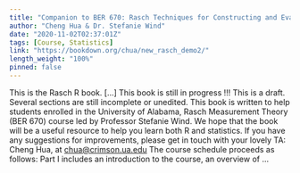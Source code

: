```yaml
---
title: "Companion to BER 670: Rasch Techniques for Constructing and Evaluating Measurement Instruments"
author: "Cheng Hua & Dr. Stefanie Wind"
date: "2020-11-02T02:37:01Z"
tags: [Course, Statistics]
link: "https://bookdown.org/chua/new_rasch_demo2/"
length_weight: "100%"
pinned: false
---
```


This is the Rasch R book. [...] This book is still in progress !!! This is a draft. Several sections are still incomplete or unedited. This book is written to help students enrolled in the University of Alabama, Rasch Measurement Theory (BER 670) course led by Professor Stefanie Wind. We hope that the book will be a useful resource to help you learn both R and statistics. If you have any suggestions for improvements, please get in touch with your lovely TA: Cheng Hua, at chua@crimson.ua.edu The course schedule proceeds as follows: Part I includes an introduction to the course, an overview of ...
